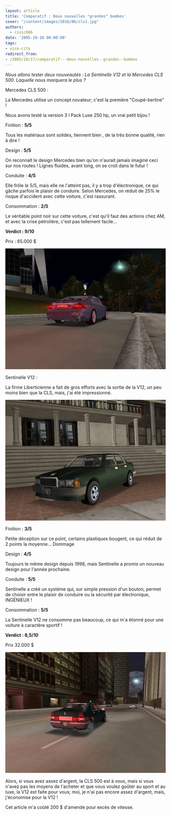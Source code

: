 ```yaml
---
layout: article
title: 'Comparatif : Deux nouvelles "grandes" bombes'
cover: "/content/images/2016/06/cls1.jpg"
authors:
  - civic666
date: '2005-10-18 00:00:00'
tags:
- vice-city
redirect_from:
- /2005/10/17/comparatif---deux-nouvelles--grandes--bombes
---
```


_Nous allons tester deux nouveautés : La Sentinelle V12 et la Mercedes CLS 500. Laquelle nous marquera le plus ?_

Mercedes CLS 500 :

La Mercedes utilise un concept novateur; c'est la première "Coupé-berline" !

Nous avons testé la version 3 l Pack Luxe 250 hp, un vrai petit bijou !

Finition : **5/5**

Tous les matériaux sont solides, tiennent bien , de la très bonne qualité, rien à dire !

Design : **5/5**

On reconnaît le design Mercedes bien qu'on n'aurait jamais imaginé ceci sur nos routes ! Lignes fluides, avant long, on se croit dans le futur !

Conduite : **4/5**

Elle frôle le 5/5, mais elle ne l'atteint pas, il y a trop d'électronique, ce qui gâche parfois le plaisir de conduire. Selon Mercedes, on réduit de 25% le risque d'accident avec cette voiture, c'est rassurant.

Consommation : **2/5**

Le véritable point noir sur cette voiture, c'est qu'il faut des actions chez AM, et avec la crise pétrolière, c'est pas tellement facile...

**Verdict : 9/10**

Prix : 65.000 $

![](/content/images/2005/01/cls2.jpg)

Sentinelle V12 :

La firme Liberticienne a fait de gros efforts avec la sortie de la V12, un peu moins bien que la CLS, mais, j'ai été impressionné.

![](/content/images/2005/01/sentinel1.jpg)

Finition : **3/5**

Petite déception sur ce point, certains plastiques bougent, ce qui réduit de 2 points la moyenne... Dommage

Design : **4/5**

Toujours le même design depuis 1998, mais Sentinelle a promis un nouveau design pour l'année prochaine.

Conduite : **5/5**

Sentinelle a créé un système qui, sur simple pression d'un bouton, permet de choisir entre le plaisir de conduire ou la sécurité par électronique, INGÉNIEUX !

Consommation : **5/5**

La Sentinelle V12 ne consomme pas beaucoup, ce qui m'a étonné pour une voiture à caractère sportif !

**Verdict : 8,5/10**

Prix 32.000 $

![](/content/images/2005/01/sentinel2.jpg)

Alors, si vous avez assez d'argent, la CLS 500 est à vous, mais si vous n'avez pas les moyens de l'acheter et que vous voulez goûter au sport et au luxe, la V12 est faite pour vous; moi, je n'ai pas encore assez d'argent, mais, j'économise pour la V12 !

Cet article m'a coûté 200 $ d'amende pour excès de vitesse.